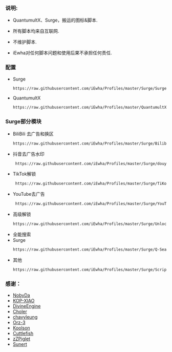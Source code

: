 ### 说明:
- QuantumultX、Surge，搬运的图标&脚本.

- 所有脚本均来自互联网.

- 不维护脚本.

- iEwha对任何脚本问题和使用后果不承担任何责任.

### 配置
* Surge
    ``` bash
    https://raw.githubusercontent.com/iEwha/Profiles/master/Surge/Surge.conf
* QuantumultX
    ``` bash
    https://raw.githubusercontent.com/iEwha/Profiles/master/QuantumultX/QX_iEwha.conf

### Surge部分模块
* BiliBili 去广告和换区
    ``` bash
    https://raw.githubusercontent.com/iEwha/Profiles/master/Surge/Bilibili.sgmodule
* 抖音去广告水印
   ``` bash
    https://raw.githubusercontent.com/iEwha/Profiles/master/Surge/douyin.sgmodule
* TikTok解锁
  ``` bash
   https://raw.githubusercontent.com/iEwha/Profiles/master/Surge/TiKok-JP.sgmodule
* YouTube去广告
  ``` bash
   https://raw.githubusercontent.com/iEwha/Profiles/master/Surge/YouTubeAds.sgmodule
* 高级解锁
   ``` bash
   https://raw.githubusercontent.com/iEwha/Profiles/master/Surge/Unlock.sgmodule
* 全能搜索
* Surge
   ``` bash
   https://raw.githubusercontent.com/iEwha/Profiles/master/Surge/Q-Search.sgmodule
* 其他
  ``` bash
  https://raw.githubusercontent.com/iEwha/Profiles/master/Surge/Script.sgmodule

### 感谢：
 * [NobyDa](https://github.com/NobyDa/Script/tree/master) 
 * [KOP-XIAO](https://github.com/KOP-XIAO/QuantumultX)
 * [DivineEngine](https://github.com/DivineEngine/Profiles/tree/master)
 * [Choler](https://github.com/Choler/Surge)
 * [chavyleung](https://github.com/chavyleung)
 * [Orz-3](https://github.com/Orz-3)
 * [Koolson](https://github.com/Koolson/Qure)
 * [Cuttlefish](https://github.com/ddgksf2013/Cuttlefish)
 * [zZPiglet](https://github.com/zZPiglet/Task/tree/master)
 * [Sunert](https://github.com/Sunert/Script/tree/master)
 

